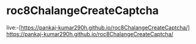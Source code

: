﻿# roc8ChalangeCreateCaptcha
live:-[https://pankaj-kumar290h.github.io/roc8ChalangeCreateCaptcha/] https://pankaj-kumar290h.github.io/roc8ChalangeCreateCaptcha/
